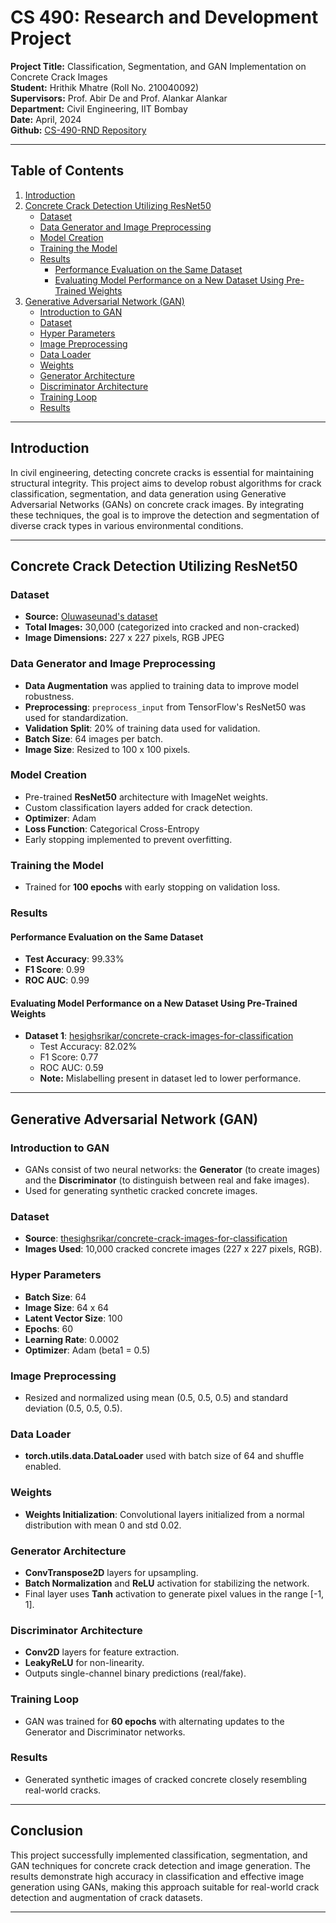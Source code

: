 # CS 490: Research and Development Project
**Project Title:** Classification, Segmentation, and GAN Implementation on Concrete Crack Images  
**Student:** Hrithik Mhatre (Roll No. 210040092)  
**Supervisors:** Prof. Abir De and Prof. Alankar Alankar  
**Department:** Civil Engineering, IIT Bombay  
**Date:** April, 2024  
**Github:** [CS-490-RND Repository](https://github.com/hrithikM86/CS-490-RND)

---

## Table of Contents
1. [Introduction](#introduction)
2. [Concrete Crack Detection Utilizing ResNet50](#concrete-crack-detection-utilizing-resnet50)
   - [Dataset](#dataset)
   - [Data Generator and Image Preprocessing](#data-generator-and-image-preprocessing)
   - [Model Creation](#model-creation)
   - [Training the Model](#training-the-model)
   - [Results](#results)
     - [Performance Evaluation on the Same Dataset](#performance-evaluation-on-the-same-dataset)
     - [Evaluating Model Performance on a New Dataset Using Pre-Trained Weights](#evaluating-model-performance-on-a-new-dataset-using-pre-trained-weights)
3. [Generative Adversarial Network (GAN)](#generative-adversarial-network-gan)
   - [Introduction to GAN](#introduction-to-gan)
   - [Dataset](#dataset-gan)
   - [Hyper Parameters](#hyper-parameters)
   - [Image Preprocessing](#image-preprocessing)
   - [Data Loader](#data-loader)
   - [Weights](#weights)
   - [Generator Architecture](#generator-architecture)
   - [Discriminator Architecture](#discriminator-architecture)
   - [Training Loop](#training-loop)
   - [Results](#results-gan)

---

## Introduction
In civil engineering, detecting concrete cracks is essential for maintaining structural integrity. This project aims to develop robust algorithms for crack classification, segmentation, and data generation using Generative Adversarial Networks (GANs) on concrete crack images. By integrating these techniques, the goal is to improve the detection and segmentation of diverse crack types in various environmental conditions.

---

## Concrete Crack Detection Utilizing ResNet50

### Dataset
- **Source:** [Oluwaseunad's dataset](https://www.kaggle.com/oluwaseunad/concrete-and-pavement-crack-images)
- **Total Images:** 30,000 (categorized into cracked and non-cracked)
- **Image Dimensions:** 227 x 227 pixels, RGB JPEG

### Data Generator and Image Preprocessing
- **Data Augmentation** was applied to training data to improve model robustness.
- **Preprocessing**: `preprocess_input` from TensorFlow's ResNet50 was used for standardization.
- **Validation Split**: 20% of training data used for validation.
- **Batch Size**: 64 images per batch.
- **Image Size**: Resized to 100 x 100 pixels.

### Model Creation
- Pre-trained **ResNet50** architecture with ImageNet weights.
- Custom classification layers added for crack detection.
- **Optimizer**: Adam
- **Loss Function**: Categorical Cross-Entropy
- Early stopping implemented to prevent overfitting.

### Training the Model
- Trained for **100 epochs** with early stopping on validation loss.

### Results

#### Performance Evaluation on the Same Dataset
- **Test Accuracy**: 99.33%  
- **F1 Score**: 0.99  
- **ROC AUC**: 0.99  

#### Evaluating Model Performance on a New Dataset Using Pre-Trained Weights
- **Dataset 1**: [hesighsrikar/concrete-crack-images-for-classification](https://www.kaggle.com/hesighsrikar/concrete-crack-images-for-classification)
  - Test Accuracy: 82.02%  
  - F1 Score: 0.77  
  - ROC AUC: 0.59  
  - **Note:** Mislabelling present in dataset led to lower performance.

---

## Generative Adversarial Network (GAN)

### Introduction to GAN
- GANs consist of two neural networks: the **Generator** (to create images) and the **Discriminator** (to distinguish between real and fake images).
- Used for generating synthetic cracked concrete images.

### Dataset
- **Source**: [thesighsrikar/concrete-crack-images-for-classification](https://www.kaggle.com/thesighsrikar/concrete-crack-images-for-classification)
- **Images Used**: 10,000 cracked concrete images (227 x 227 pixels, RGB).

### Hyper Parameters
- **Batch Size**: 64  
- **Image Size**: 64 x 64  
- **Latent Vector Size**: 100  
- **Epochs**: 60  
- **Learning Rate**: 0.0002  
- **Optimizer**: Adam (beta1 = 0.5)

### Image Preprocessing
- Resized and normalized using mean (0.5, 0.5, 0.5) and standard deviation (0.5, 0.5, 0.5).

### Data Loader
- **torch.utils.data.DataLoader** used with batch size of 64 and shuffle enabled.

### Weights
- **Weights Initialization**: Convolutional layers initialized from a normal distribution with mean 0 and std 0.02.

### Generator Architecture
- **ConvTranspose2D** layers for upsampling.
- **Batch Normalization** and **ReLU** activation for stabilizing the network.
- Final layer uses **Tanh** activation to generate pixel values in the range [-1, 1].

### Discriminator Architecture
- **Conv2D** layers for feature extraction.
- **LeakyReLU** for non-linearity.
- Outputs single-channel binary predictions (real/fake).

### Training Loop
- GAN was trained for **60 epochs** with alternating updates to the Generator and Discriminator networks.

### Results
- Generated synthetic images of cracked concrete closely resembling real-world cracks.

---

## Conclusion
This project successfully implemented classification, segmentation, and GAN techniques for concrete crack detection and image generation. The results demonstrate high accuracy in classification and effective image generation using GANs, making this approach suitable for real-world crack detection and augmentation of crack datasets.

---
